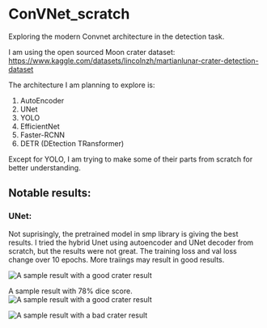 # ConVNet_scratch
Exploring the modern Convnet architecture in the detection task. 

I am using the open sourced Moon crater dataset: https://www.kaggle.com/datasets/lincolnzh/martianlunar-crater-detection-dataset

The architecture I am planning to explore is:
1. AutoEncoder
2. UNet
3. YOLO
4. EfficientNet
5. Faster-RCNN
6. DETR (DEtection TRansformer)

Except for YOLO, I am trying to make some of their parts from scratch for better understanding.

## Notable results:

### UNet:
Not suprisingly, the pretrained model in smp library is giving the best results. I tried the hybrid Unet using autoencoder and UNet decoder from scratch, but the results were not great. 
The training loss and val loss change over 10 epochs. More traiings may result in good results.

![A sample result with a good crater result](Loss.png)

A sample result with 78% dice score.
![A sample result with a good crater result](Good_dice.png)

![A sample result with a bad crater result](Good_result.png)

